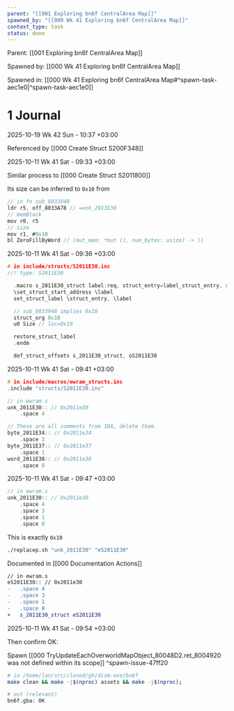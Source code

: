 ```yaml
---
parent: "[[001 Exploring bn6f CentralArea Map]]"
spawned_by: "[[000 Wk 41 Exploring bn6f CentralArea Map]]"
context_type: task
status: done
---
```


Parent: [[001 Exploring bn6f CentralArea Map]]

Spawned by: [[000 Wk 41 Exploring bn6f CentralArea Map]]

Spawned in: [[000 Wk 41 Exploring bn6f CentralArea Map#^spawn-task-aec1e0|^spawn-task-aec1e0]]

# 1 Journal

2025-10-19 Wk 42 Sun - 10:37 +03:00

Referenced by [[000 Create Struct S200F348]]

2025-10-11 Wk 41 Sat - 09:33 +03:00

Similar process to [[000 Create Struct S2011800]]

Its size can be inferred to `0x10` from

```C
// in fn sub_8033948
ldr r5, off_8033A78 // =unk_2011E30
// memBlock
mov r0, r5
// size
mov r1, #0x10
bl ZeroFillByWord // (mut_mem: *mut (), num_bytes: usize) -> ()
```

2025-10-11 Wk 41 Sat - 09:36 +03:00

```C
# in include/structs/S2011E30.inc
//! type: S2011E30

  .macro s_2011E30_struct label:req, struct_entry=label_struct_entry, set_struct_start_address=set_struct_start_address
  \set_struct_start_address \label
  set_struct_label \struct_entry, \label

  // sub_8033948 implies 0x10
  struct_org 0x10
  u0 Size // loc=0x10

  restore_struct_label
  .endm

  def_struct_offsets s_2011E30_struct, oS2011E30
```

2025-10-11 Wk 41 Sat - 09:41 +03:00

```C
# in include/macros/ewram_structs.inc
.include "structs/S2011E30.inc"
```

```C
// in ewram.s
unk_2011E30:: // 0x2011e30
	.space 4

// These are all comments from IDA, delete them.
byte_2011E34:: // 0x2011e34
	.space 3
byte_2011E37:: // 0x2011e37
	.space 1
word_2011E38:: // 0x2011e38
	.space 8
```

2025-10-11 Wk 41 Sat - 09:47 +03:00

```C
// in ewram.s
unk_2011E30:: // 0x2011e30
	.space 4
	.space 3
	.space 1
	.space 8
```

This is exactly `0x10`

```sh
./replacep.sh "unk_2011E30" "eS2011E30"
```

Documented in [[000 Documentation Actions]]

```diff
// in ewram.s
eS2011E30:: // 0x2011e30
-	.space 4
-	.space 3
-	.space 1
-	.space 8
+   s_2011E30_struct eS2011E30
```

2025-10-11 Wk 41 Sat - 09:54 +03:00

Then confirm OK:

Spawn [[000 TryUpdateEachOverworldMapObject_80048D2.ret_8004920 was not defined within its scope]] ^spawn-issue-47ff20

```sh
# in /home/lan/src/cloned/gh/dism-exe/bn6f
make clean && make -j$(nproc) assets && make -j$(nproc); 

# out (relevant)
bn6f.gba: OK
```


